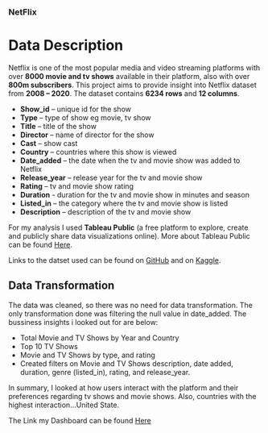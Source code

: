 ### NetFlix

# Data Description
Netflix is one of the most popular media and video streaming platforms with over **8000 movie and tv shows** available in their platform, also with over **800m subscribers**. This project aims to provide insight into Netflix dataset from **2008 – 2020**. The dataset contains **6234 rows** and **12 columns**.

* **Show_id** – unique id for the show
* **Type** – type of show eg movie, tv show
* **Title** – title of the show
* **Director** – name of director for the show
* **Cast** – show cast
* **Country** – countries where this show is viewed
* **Date_added** – the date when the tv and movie show was added to Netflix
* **Release_year** – release year for the tv and movie show
* **Rating** – tv and movie show rating
* **Duration** - duration for the tv and movie show in minutes and season
* **Listed_in** – the category where the tv and movie show is listed
* **Description** – description of the tv and movie show

For my analysis I used **Tableau Public** (a free platform to explore, create and publicly share data visualizations online). More about Tableau Public can be found [Here](https://www.tableau.com/products/public).

Links to the datset used can be found on [GitHub](https://github.com/prasertcbs/basic-dataset/blob/master/netflix_titles.csv) and on [Kaggle](https://www.kaggle.com/datasets/shivamb/netflix-shows).

## Data Transformation
The data was cleaned, so there was no need for data transformation. The only transformation done was filtering the null value in date_added.
The bussiness insights i looked out for are below:
* Total Movie and TV Shows by Year and Country
* Top 10 TV Shows
* Movie and TV Shows by type, and rating
* Created filters on Movie and TV Shows description, date added, duration, genre (listed_in), rating, and release_year.

In summary, I looked at how users interact with the platform and their preferences regarding tv shows and movie shows. Also, countries with the highest interaction…United State.

The Link my Dashboard can be found [Here](https://public.tableau.com/views/Netflix2_16941938655900/Netflix?:language=en-US&:display_count=n&:origin=viz_share_link)


